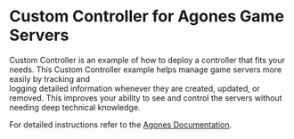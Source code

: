 # Custom Controller for Agones Game Servers

Custom Controller is an example of how to deploy a controller that fits your needs. This
Custom Controller example helps manage game servers more easily by tracking and  
logging detailed information whenever they are created, updated, or removed. This improves
your ability to see and control the servers without needing deep technical knowledge.

For detailed instructions refer to the [Agones Documentation](https://agones.dev/site/docs/examples/custom-controller/).
